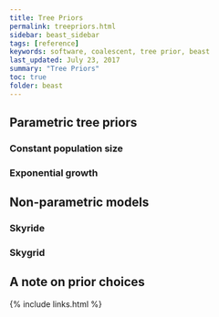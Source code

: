 ```yaml
---
title: Tree Priors
permalink: treepriors.html
sidebar: beast_sidebar
tags: [reference]
keywords: software, coalescent, tree prior, beast
last_updated: July 23, 2017
summary: "Tree Priors"
toc: true
folder: beast
---
```


## Parametric tree priors

### Constant population size

### Exponential growth

## Non-parametric models

### Skyride

### Skygrid

## A note on prior choices

{% include links.html %}